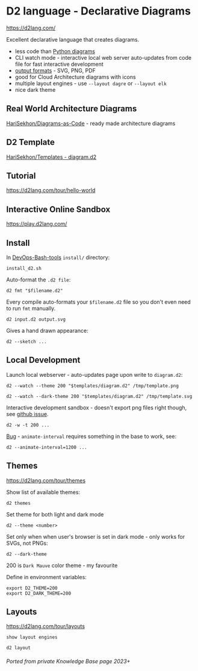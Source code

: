 # D2 language - Declarative Diagrams

https://d2lang.com/

Excellent declarative language that creates diagrams.

- less code than [Python diagrams](diagrams.md)
- CLI watch mode - interactive local web server auto-updates from code file for fast interactive development
- [output formats](https://d2lang.com/tour/exports) - SVG, PNG, PDF
- good for Cloud Architecture diagrams with icons
- multiple layout engines - use `--layout dagre` or `--layout elk`
- nice dark theme

## Real World Architecture Diagrams

[HariSekhon/Diagrams-as-Code](https://github.com/HariSekhon/Diagrams-as-Code) - ready made architecture diagrams

## D2 Template

[HariSekhon/Templates - diagram.d2](https://github.com/HariSekhon/Templates/blob/master/diagram.d2)

## Tutorial

https://d2lang.com/tour/hello-world

## Interactive Online Sandbox

https://play.d2lang.com/

## Install

In [DevOps-Bash-tools](devops-bash-tools.md) `install/` directory:

```shell
install_d2.sh
```

Auto-format the `.d2 file`:

```shell
d2 fmt "$filename.d2"
```

Every compile auto-formats your `$filename.d2` file so you don't even need to run `fmt` manually.

```shell
d2 input.d2 output.svg
```

Gives a hand drawn appearance:

```shell
d2 --sketch ...
```

## Local Development

Launch local webserver - auto-updates page upon write to `diagram.d2`:

```shell
d2 --watch --theme 200 "$templates/diagram.d2" /tmp/template.png
```

```shell
d2 --watch --dark-theme 200 "$templates/diagram.d2" /tmp/template.svg
```

Interactive development sandbox - doesn't export png files right though, see
[github issue](https://github.com/terrastruct/d2/discussions/1301).

```shell
d2 -w -t 200 ...
```

[Bug](https://github.com/terrastruct/d2/issues/1280) - `animate-interval` requires something in the base to work, see:

```shell
d2 --animate-interval=1200 ...
```

## Themes

https://d2lang.com/tour/themes

Show list of available themes:

```shell
d2 themes
```

Set theme for both light and dark mode

```shell
d2 --theme <number>
```

Set only when when user's browser is set in dark mode - only works for SVGs, not PNGs:

```shell
d2 --dark-theme
```

200 is `Dark Mauve` color theme - my favourite

Define in environment variables:

```shell
export D2_THEME=200
export D2_DARK_THEME=200
```

## Layouts

https://d2lang.com/tour/layouts

```shell
show layout engines
```

```shell
d2 layout
```

###### Ported from private Knowledge Base page 2023+
